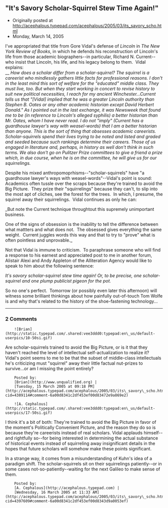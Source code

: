## "It's Savory Scholar-Squirrel Stew Time Again!"

 * Originally posted at http://acephalous.typepad.com/acephalous/2005/03/its_savory_scho.html
 * Monday, March 14, 2005



I've appropriated that title from Gore Vidal's defense of _Lincoln_ in _The New York Review of Books_, in which he defends his reconstruction of Lincoln's life from those academic biographers--in particular, Richard N. Current--who insist that Lincoln, his life, and his legacy belong to them.  Vidal explains:  
__
_How does a scholar differ from a scholar-squirrel? The squirrel is a
careerist who mindlessly gathers little facts for professional reasons.
I don't in the least mind this sort of welfare for the "educated"
middle class. They must live, too. But when they start working in
concert to revise history to suit new political necessities, I reach
for my ancient Winchester...Current tells us that "[Vidal] implied that he was a greater Lincoln
authority than Stephen B. Oates or any other academic historian except
David Herbert Donald." As I pointed out in the last exchange, it was_ _Newsweek
that found me to be (in reference to Lincoln's alleged syphilis) a
better historian than Mr. Oates, whom I have never read. I do not
"imply" (Current has a guardhouse lawyer's way with weasel-words) that
I am a better historian than anyone. This is the sort of thing that
obsesses academic careerists. Scholar-squirrels spend their lives
trying to be noted and listed and graded and seeded because such
rankings determine their careers. Those of us engaged in literature
and, perhaps, in history as well don't think in such terms. We also
don't go on Pulitzer Prize committees to give a friend a prize which,
in due course, when he is on the committee, he will give us for our
squirrelings._

Despite his mixed anthropomoprhisms--"scholar-squirrels" have "a guardhouse lawyer's ways with weasel-words"--Vidal's point is sound: Academics often tussle over the scraps because they're trained to avoid the Big Picture.  They prize their "squirrelings" because they can't, to slip into the most apt of cliches, see the forest for the trees.  In which, I presume, the squirrel away their squirrelings.  Vidal continues as only he can:

_But note the Current technique throughtout this supremely unimportant business.  

One of the signs of obsession is the inability to tell the difference between what mattters and what does not.  The obsessed gives everything the same weight.  Current juggles words this way and that to try to "prove" what is often pointless and unprovable._

Not that Vidal is immune to criticism.  To paraphrase someone who will find a response to his earnest and appreciated post to me in another forum, Alistair Alexi and Andy Appleton of the Alliteration Agency would like to speak to him about the following sentence:

_It's savory scholar-squirrel stew time
again! Or, to be precise, one scholar-squirrel and one plump publicist
pigeon for the pot._

So no one's perfect.  Tomorrow (or possibly even later this afternoon) will witness some brilliant thinkings about how painfully out-of-touch Tom Wolfe is and why that's related to the history of the shoe-fastening technology...

		

* * *

### 2 Comments 

		

                
[]()

	

		![Brian](http://static.typepad.com/.shared:vee3ddd0:typepad:en\_us/default-userpics/10-50si.gif)
	

	

		

Are scholar-squirrels trained to avoid the Big Picture, or is it that they haven't reached the level of intellectual self-actualization to realize it?  Vidal's point seems to me to be that the subset of middle-class intellectuals he's criticizing must "squirrel" away their little factual nut-prizes to survive...or am I missing the point entirely?

	

		Posted by:
		[Brian](http://www.unqualified.org) |
		[Tuesday, 15 March 2005 at 09:18 PM](http://acephalous.typepad.com/acephalous/2005/03/its\_savory\_scho.html?cid=4389114#comment-6a00d8341c2df453ef00d83472e9a869e2)

[]()

	

		![A. Cephalous](http://static.typepad.com/.shared:vee3ddd0:typepad:en\_us/default-userpics/17-50si.gif)
	

	

		

I think it's a bit of both: They're trained to avoid the Big Picture in favor of the moment's Politically Convenient Picture, and the reason they do so is because they're careerists instead of real scholars.  Vidal applauds himself--and rightfully so--for being interested in determining the actual substance of historical events instead of squirreling away insignificant details in the hopes that future scholars will somehow make these points significant. 

In a strange way, it comes from a misunderstanding of Kuhn's idea of a paradigm shift.  The scholar-squirrels sit on their squirrelings patiently--or in some cases not-so-patiently--waiting for the next Galileo to make sense of them.  

	

		Posted by:
		[A. Cephalous](http://acephalous.typepad.com) |
		[Wednesday, 16 March 2005 at 11:33 AM](http://acephalous.typepad.com/acephalous/2005/03/its\_savory\_scho.html?cid=4397609#comment-6a00d8341c2df453ef00d8343d9a0053ef)

		

        